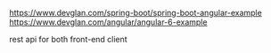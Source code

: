 https://www.devglan.com/spring-boot/spring-boot-angular-example
https://www.devglan.com/angular/angular-6-example

rest api for both front-end client